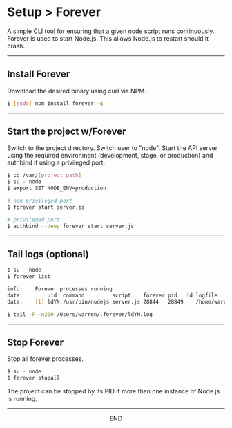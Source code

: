 <div class="page-header">
  <h1  id="page-title">Setup > Forever</h1>
</div>

A simple CLI tool for ensuring that a given node script runs continuously.
Forever is used to start Node.js. This allows Node.js to restart
should it crash.



___
## Install Forever
Download the desired binary using curl via NPM.

```bash
$ [sudo] npm install forever -g
```

___
## Start the project w/Forever
Switch to the project directory. Switch user to "node".
Start the API server using the required environment (development, stage, or production) and authbind
if using a privileged port.
```bash
$ cd /var/[project_path]
$ su - node
$ export SET NODE_ENV=production

# non-privileged port
$ forever start server.js

# privileged port
$ authbind --deep forever start server.js
```

___
## Tail logs (optional)
```bash
$ su - node
$ forever list

info:    Forever processes running
data:        uid  command         script    forever pid   id logfile                        uptime         
data:    [1] ldYN /usr/bin/nodejs server.js 28844   28849    /home/warren/.forever/ldYN.log 0:0:0:5.465

$ tail -F -n200 /Users/warren/.forever/ldYN.log
```

___
## Stop Forever
Stop all forever processes.
```bash
$ su - node
$ forever stopall
```

The project can be stopped by its PID if more than one instance of Node.js is running.







___
<div style="margin:0 auto;text-align:center;">END</div>
